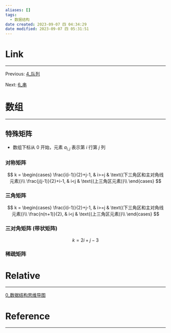 ```yaml
---
aliases: []
tags:
  - 数据结构
date created: 2023-09-07 四 04:34:29
date modified: 2023-09-07 四 05:31:51
---
```


# Link

---

Previous: [4\_队列](4_队列.md)

Next: [6\_串](6_串.md)

# 数组

---

## 特殊矩阵

- 数组下标从 0 开始，元素 $a_{i,j}$ 表示第 $i$ 行第 $j$ 列

### 对称矩阵

$$
k =
\begin{cases}
\frac{i(i-1)}{2}+j-1, & i>=j & \text{(下三角区和主对角线元素)}\\
\frac{j(j-1)}{2}+i-1, & i<j & \text{(上三角区元素)}\\
\end{cases}
$$

### 三角矩阵

$$
k =
\begin{cases}
\frac{i(i-1)}{2}+j-1, & i>=j & \text{(下三角区和主对角线元素)}\\
\frac{n(n+1)}{2}, & i<j & \text{(上三角区元素)}\\
\end{cases}
$$

### 三对角矩阵 (带状矩阵)

$$
k=2i+j-3
$$

### 稀疏矩阵

# Relative

---

[0\_数据结构思维导图](0_数据结构思维导图.md)

# Reference

---
